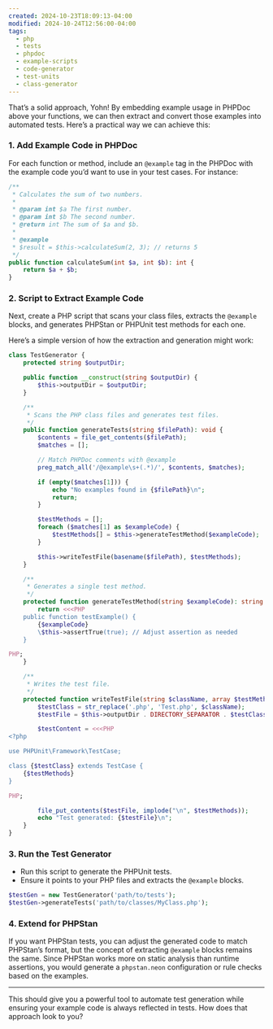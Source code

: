 ```yaml
---
created: 2024-10-23T18:09:13-04:00
modified: 2024-10-24T12:56:00-04:00
tags:
  - php
  - tests
  - phpdoc
  - example-scripts
  - code-generator
  - test-units
  - class-generator
---
```


That’s a solid approach, Yohn! By embedding example usage in PHPDoc above your functions, we can then extract and convert those examples into automated tests. Here’s a practical way we can achieve this:

### 1. **Add Example Code in PHPDoc**

For each function or method, include an `@example` tag in the PHPDoc with the example code you’d want to use in your test cases. For instance:

```php
/**
 * Calculates the sum of two numbers.
 *
 * @param int $a The first number.
 * @param int $b The second number.
 * @return int The sum of $a and $b.
 *
 * @example
 * $result = $this->calculateSum(2, 3); // returns 5
 */
public function calculateSum(int $a, int $b): int {
	return $a + $b;
}
```

### 2. **Script to Extract Example Code**

Next, create a PHP script that scans your class files, extracts the `@example` blocks, and generates PHPStan or PHPUnit test methods for each one.

Here’s a simple version of how the extraction and generation might work:

```php
class TestGenerator {
	protected string $outputDir;

	public function __construct(string $outputDir) {
		$this->outputDir = $outputDir;
	}

	/**
	 * Scans the PHP class files and generates test files.
	 */
	public function generateTests(string $filePath): void {
		$contents = file_get_contents($filePath);
		$matches = [];

		// Match PHPDoc comments with @example
		preg_match_all('/@example\s+(.*)/', $contents, $matches);

		if (empty($matches[1])) {
			echo "No examples found in {$filePath}\n";
			return;
		}

		$testMethods = [];
		foreach ($matches[1] as $exampleCode) {
			$testMethods[] = $this->generateTestMethod($exampleCode);
		}

		$this->writeTestFile(basename($filePath), $testMethods);
	}

	/**
	 * Generates a single test method.
	 */
	protected function generateTestMethod(string $exampleCode): string {
		return <<<PHP
	public function testExample() {
		{$exampleCode}
		\$this->assertTrue(true); // Adjust assertion as needed
	}

PHP;
	}

	/**
	 * Writes the test file.
	 */
	protected function writeTestFile(string $className, array $testMethods): void {
		$testClass = str_replace('.php', 'Test.php', $className);
		$testFile = $this->outputDir . DIRECTORY_SEPARATOR . $testClass;

		$testContent = <<<PHP
<?php

use PHPUnit\Framework\TestCase;

class {$testClass} extends TestCase {
	{$testMethods}
}

PHP;

		file_put_contents($testFile, implode("\n", $testMethods));
		echo "Test generated: {$testFile}\n";
	}
}
```

### 3. **Run the Test Generator**

- Run this script to generate the PHPUnit tests.
- Ensure it points to your PHP files and extracts the `@example` blocks.

```php
$testGen = new TestGenerator('path/to/tests');
$testGen->generateTests('path/to/classes/MyClass.php');
```

### 4. **Extend for PHPStan**

If you want PHPStan tests, you can adjust the generated code to match PHPStan’s format, but the concept of extracting `@example` blocks remains the same. Since PHPStan works more on static analysis than runtime assertions, you would generate a `phpstan.neon` configuration or rule checks based on the examples.

---

This should give you a powerful tool to automate test generation while ensuring your example code is always reflected in tests. How does that approach look to you?
